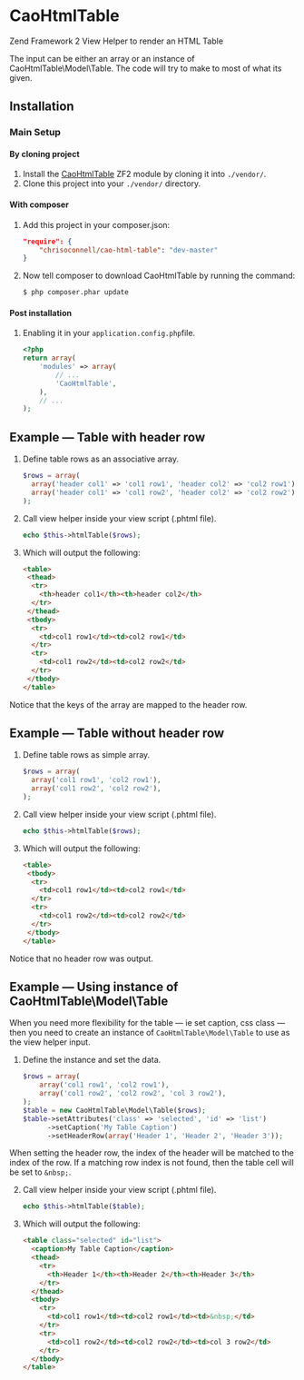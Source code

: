 CaoHtmlTable
============

Zend Framework 2 View Helper to render an HTML Table

The input can be either an array or an instance of CaoHtmlTable\Model\Table.
The code will try to make to most of what its given. 

Installation
------------

### Main Setup

#### By cloning project

1. Install the [CaoHtmlTable](https://github.com/chrisoconnell/CaoHtmlTable) ZF2 module
   by cloning it into `./vendor/`.
2. Clone this project into your `./vendor/` directory.

#### With composer

1. Add this project in your composer.json:

    ```json
    "require": {
        "chrisoconnell/cao-html-table": "dev-master"
    }
    ```

2. Now tell composer to download CaoHtmlTable by running the command:

    ```bash
    $ php composer.phar update
    ```

#### Post installation

1. Enabling it in your `application.config.php`file.

    ```php
    <?php
    return array(
        'modules' => array(
            // ...
            'CaoHtmlTable',
        ),
        // ...
    );
    ```

Example &mdash; Table with header row
-------------------------------------
1. Define table rows as an associative array.

    ```php
    $rows = array(
      array('header col1' => 'col1 row1', 'header col2' => 'col2 row1'),
      array('header col1' => 'col1 row2', 'header col2' => 'col2 row2'),
    );
    ```

2. Call view helper inside your view script (.phtml file).

    ```php
    echo $this->htmlTable($rows);
    ```

3. Which will output the following:

    ```html
    <table>
     <thead>
      <tr>
        <th>header col1</th><th>header col2</th>
      </tr>
     </thead>
     <tbody>
      <tr>
        <td>col1 row1</td><td>col2 row1</td>
      </tr>
      <tr>
        <td>col1 row2</td><td>col2 row2</td>
      </tr>
     </tbody>
    </table>
    ```
Notice that the keys of the array are mapped to the header row.

Example &mdash; Table without header row
----------------------------------------
1. Define table rows as simple array.

    ```php
    $rows = array(
      array('col1 row1', 'col2 row1'),
      array('col1 row2', 'col2 row2'),
    );
    ```

2. Call view helper inside your view script (.phtml file).

    ```php
    echo $this->htmlTable($rows);
    ```

3. Which will output the following:

    ```html
    <table>
     <tbody>
      <tr>
        <td>col1 row1</td><td>col2 row1</td>
      </tr>
      <tr>
        <td>col1 row2</td><td>col2 row2</td>
      </tr>
     </tbody>
    </table>
    ```
    
Notice that no header row was output.

Example &mdash; Using instance of CaoHtmlTable\Model\Table
----------------------------------------------------------
When you need more flexibility for the table &mdash; ie set caption, css class &mdash; then you need to create an instance of
`CaoHtmlTable\Model\Table` to use as the view helper input.

1. Define the instance and set the data.

    ```php
    $rows = array(
        array('col1 row1', 'col2 row1'),
        array('col1 row2', 'col2 row2', 'col 3 row2'),
    );
    $table = new CaoHtmlTable\Model\Table($rows);
    $table->setAttributes('class' => 'selected', 'id' => 'list')
          ->setCaption('My Table Caption')
          ->setHeaderRow(array('Header 1', 'Header 2', 'Header 3'));
    ```
When setting the header row, the index of the header will be matched to the index of the
row. If a matching row index is not found, then the table cell will be set to `&nbsp;`.

2. Call view helper inside your view script (.phtml file).

    ```php
    echo $this->htmlTable($table);
    ```

3. Which will output the following:

    ```html
    <table class="selected" id="list">
      <caption>My Table Caption</caption>
      <thead>
        <tr>
          <th>Header 1</th><th>Header 2</th><th>Header 3</th>
        </tr>
      </thead>
      <tbody>
        <tr>
          <td>col1 row1</td><td>col2 row1</td><td>&nbsp;</td>
        </tr>
        <tr>
          <td>col1 row2</td><td>col2 row2</td><td>col 3 row2</td>
        </tr>
      </tbody>
    </table>
    ```
